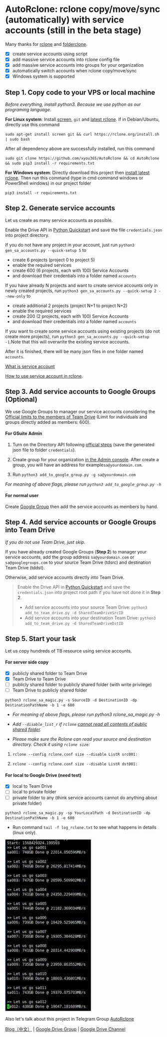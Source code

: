 # AutoRclone: rclone copy/move/sync (automatically) with service accounts (still in the beta stage)
Many thanks for [rclone](https://rclone.org/) and [folderclone](https://github.com/Spazzlo/folderclone).

- [x] create service accounts using script
- [x] add massive service accounts into rclone config file
- [x] add massive service accounts into groups for your organization
- [x] automatically switch accounts when rclone copy/move/sync 
- [x] Windows system is supported

Step 1. Copy code to your VPS or local machine
---------------------------------
_Before everything, install python3. Because we use python as our programing language._

**For Linux system**: Install
[screen](https://www.interserver.net/tips/kb/using-screen-to-attach-and-detach-console-sessions/),
`git` 
and [latest rclone](https://rclone.org/downloads/#script-download-and-install). 
If in Debian/Ubuntu, directly use this command
```
sudo apt-get install screen git && curl https://rclone.org/install.sh | sudo bash
```
After all dependency above are successfully installed, run this command
```
sudo git clone https://github.com/xyou365/AutoRclone && cd AutoRclone && sudo pip3 install -r requirements.txt
```
**For Windows system**: Directly download this project then [install latest rclone](https://rclone.org/downloads/). 
Then run this command (type in cmd command windows or PowerShell windows) in our project folder
```
pip3 install -r requirements.txt
```

Step 2. Generate service accounts
---------------------------------
Let us create as many service accounts as possible.

Enable the Drive API in [Python Quickstart](https://developers.google.com/drive/api/v3/quickstart/python)
and save the file `credentials.json` into project directory.

If you do not have any project in your account, just run `python3 gen_sa_accounts.py --quick-setup 5` to 
* create 6 projects (project 0 to project 5)
* enable the required services
* create 600 (6 projects, each with 100) Service Accounts
* and download their credentials into a folder named `accounts`

If you have already N projects and want to create service accounts only in newly created projects, run `python3 gen_sa_accounts.py --quick-setup 2 --new-only` to 
* create additional 2 projects (project N+1 to project N+2)
* enable the required services
* create 200 (2 projects, each with 100) Service Accounts
* and download their credentials into a folder named `accounts`

If you want to create some service accounts using existing projects (do not create more projects), run `python3 gen_sa_accounts.py --quick-setup -1`.Note that this will overwrite the existing service accounts.

After it is finished, there will be many json files in one folder named `accounts`.

[What is service account](https://cloud.google.com/iam/docs/service-accounts)

[How to use service account in rclone](https://rclone.org/drive/#service-account-support).


Step 3. Add service accounts to Google Groups (Optional)
---------------------------------
We use Google Groups to manager our service accounts considering the  
[Official limits to the members of Team Drive](https://support.google.com/a/answer/7338880?hl=en) (Limit for individuals and groups directly added as members: 600).

#### For GSuite Admin
1. Turn on the Directory API following [official steps](https://developers.google.com/admin-sdk/directory/v1/quickstart/python) (save the generated json file to folder `credentials`).

2. Create group for your organization [in the Admin console](https://support.google.com/a/answer/33343?hl=en). After create a group, you will have an address for example`sa@yourdomain.com`.

3. Run `python3 add_to_google_group.py -g sa@yourdomain.com`

_For meaning of above flags, please run `python3 add_to_google_group.py -h`_

#### For normal user

Create [Google Group](https://groups.google.com/) then add the service accounts as members by hand.

Step 4. Add service accounts or Google Groups into Team Drive
---------------------------------
_If you do not use Team Drive, just skip._

If you have already created Google Groups (**Step 2**) to manager your service accounts, add the group address `sa@yourdomain.com` or `sa@googlegroups.com` to your source Team Drive (tdsrc) and destination Team Drive (tddst). 
 
Otherwise, add service accounts directly into Team Drive.
> Enable the Drive API in [Python Quickstart](https://developers.google.com/drive/api/v3/quickstart/python) 
and save the `credentials.json` into project root path if you have not done it in **Step 2**.
> - Add service accounts into your source Team Drive:
`python3 add_to_team_drive.py -d SharedTeamDriveSrcID`
> - Add service accounts into your destination Team Drive:
`python3 add_to_team_drive.py -d SharedTeamDriveDstID`

Step 5. Start your task
---------------------------------
Let us copy hundreds of TB resource using service accounts.

#### For server side copy
- [x] publicly shared folder to Team Drive
- [x] Team Drive to Team Drive
- [ ] publicly shared folder to publicly shared folder (with write privilege)
- [ ] Team Drive to publicly shared folder
```
python3 rclone_sa_magic.py -s SourceID -d DestinationID -dp DestinationPathName -b 1 -e 600
```
- _For meaning of above flags, please run python3 rclone_sa_magic.py -h_

- _Add `--disable_list_r` if `rclone` [cannot read all contents of public shared folder](https://forum.rclone.org/t/rclone-cannot-see-all-files-folder-in-public-shared-folder/12351)._

- _Please make sure the Rclone can read your source and destination directory. Check it using `rclone size`:_

1. ```rclone --config rclone.conf size --disable ListR src001:```

2. ```rclone --config rclone.conf size --disable ListR dst001:```

#### For local to Google Drive (need test)
- [x] local to Team Drive
- [ ] local to private folder
- [ ] private folder to any (think service accounts cannot do anything about private folder)
```
python3 rclone_sa_magic.py -sp YourLocalPath -d DestinationID -dp DestinationPathName -b 1 -e 600
```

* Run command `tail -f log_rclone.txt` to see what happens in details (linux only).

![](AutoRclone.jpg)

Also let's talk about this project in Telegram Group [AutoRclone](https://t.me/AutoRclone)

[Blog（中文）](https://www.gfan.loan/?p=235) | [Google Drive Group](https://t.me/google_drive) | [Google Drive Channel](https://t.me/gdurl)  




